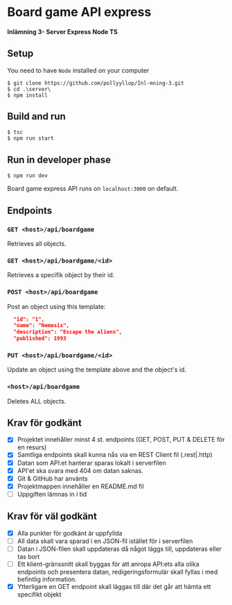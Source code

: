 # Board game API express

#### Inlämning 3- Server Express Node TS

## Setup

You need to have `Node` installed on your computer

```
$ git clone https://github.com/pollyyllop/Inl-mning-3.git
$ cd .\server\
$ npm install
```

## Build and run

```
$ tsc
$ npm run start
```

## Run in developer phase

```
$ npm run dev
```

Board game express API runs on `localhost:3000` on default.

## Endpoints

### `GET <host>/api/boardgame`

Retrieves all objects.

### `GET <host>/api/boardgame/<id>`

Retrieves a specifik object by their id.

### `POST <host>/api/boardgame`

Post an object using this template:

```json
  "id": "1",
  "name": "Nemesis",
  "description": "Escape the aliens",
  "published": 1993
```

### `PUT <host>/api/boardgame/<id>`

Update an object using the template above and the object's id.

### `<host>/api/boardgame`

Deletes ALL objects.

## Krav för godkänt

- [x] Projektet innehåller minst 4 st. endpoints (GET, POST, PUT & DELETE för en resurs)
- [x] Samtliga endpoints skall kunna nås via en REST Client fil (.rest|.http)
- [x] Datan som API:et hanterar sparas lokalt i serverfilen
- [x] API'et ska svara med 404 om datan saknas.
- [x] Git & GitHub har använts
- [x] Projektmappen innehåller en README.md fil
- [ ] Uppgiften lämnas in i tid

## Krav för väl godkänt

- [x] Alla punkter för godkänt är uppfyllda
- [ ] All data skall vara sparad i en JSON-fil istället för i serverfilen
- [ ] Datan i JSON-filen skall uppdateras då något läggs till, uppdateras eller tas bort
- [ ] Ett klient-gränssnitt skall byggas för att anropa API:ets alla olika endpoints och presentera datan, redigeringsformulär skall fyllas i med befintlig information.
- [x] Ytterligare en GET endpoint skall läggas till där det går att hämta ett specifikt objekt
